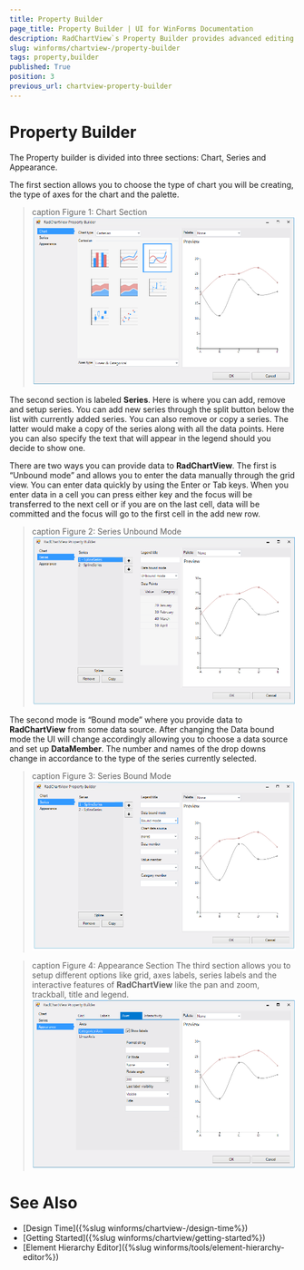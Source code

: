 ```yaml
---
title: Property Builder
page_title: Property Builder | UI for WinForms Documentation
description: RadChartView`s Property Builder provides advanced editing and customization options in the Visual Studio designer 
slug: winforms/chartview-/property-builder
tags: property,builder
published: True
position: 3
previous_url: chartview-property-builder
---
```


# Property Builder

The Property builder is divided into three sections: Chart, Series and Appearance.
        

The first section allows you to choose the type of chart you will be creating, the type of axes for the chart and the palette. 

>caption Figure 1: Chart Section
![chartview-propety-builder 001](images/chartview-propety-builder001.png)

The second section is labeled __Series__. Here is where you can add, remove and setup series. You can add new series through the split button below the list with currently added series. You can also remove or copy a series. The latter would make a copy of the series along with all the data points. Here you can also specify the text that will appear in the legend should you decide to show one.

There are two ways you can provide data to __RadChartView__. The first is “Unbound mode” and allows you to enter the data manually through the grid view. You can enter data quickly by using the Enter or Tab keys. When you enter data in a cell you can press either key and the focus will be transferred to  the next cell or if you are on the last cell, data will be committed and the focus will go to the first cell in the add new row.

>caption Figure 2: Series Unbound Mode 
![chartview-propety-builder 002](images/chartview-propety-builder002.png)

The second mode is “Bound mode” where you provide data to __RadChartView__ from some data source. After changing the Data bound mode the UI will change accordingly allowing you to choose a data source and set up __DataMember__. The number and names of the drop downs change in accordance to the type of the series currently selected.

>caption Figure 3: Series Bound Mode 
![chartview-propety-builder 003](images/chartview-propety-builder003.png)

>caption Figure 4: Appearance Section
The third section allows you to setup different options like grid, axes labels, series labels and the interactive features of __RadChartView__ like the pan and zoom, trackball, title and legend. 
![chartview-propety-builder 004](images/chartview-propety-builder004.png)

# See Also

* [Design Time]({%slug winforms/chartview-/design-time%})
* [Getting Started]({%slug winforms/chartview/getting-started%})
* [Element Hierarchy Editor]({%slug winforms/tools/element-hierarchy-editor%})